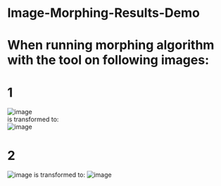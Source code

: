 # Image-Morphing-Results-Demo
# When running morphing algorithm with the tool on following images:
# 1
![image](https://user-images.githubusercontent.com/74875627/203866687-2a831978-9d1e-4a9b-b3a7-01c27521eba2.png) <br />
is transformed to: <br />
![image](https://user-images.githubusercontent.com/74875627/203866642-fe303d80-5093-4be5-a476-11c035077948.png)
# 2
![image](https://user-images.githubusercontent.com/74875627/203866743-48f87a70-c32f-4689-80d7-45ed81c44d51.png)
is transformed to:
![image](https://user-images.githubusercontent.com/74875627/203866764-6d02df8a-c737-4132-96bf-e2d6955d937d.png)




